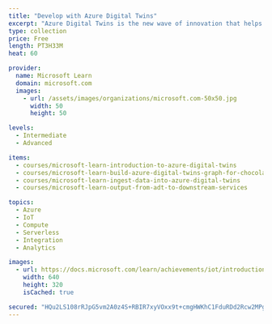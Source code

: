 ```yaml
---
title: "Develop with Azure Digital Twins"
excerpt: "Azure Digital Twins is the new wave of innovation that helps unlock advanced scenarios in IoT and beyond, enabling you to evolve from connected assets to connected environments. It is used to help you create digital replicas (models) of entire environments. These environments could be buildings, factories, farms, energy networks, railways, stadiums, wearables, smart spaces, hospitals, hotels, schools, stores, warehouses, fleet, and more—even entire cities! By completing the learning path you will have good understanding of how to model any environment, and bring digital twins to life in a scalable and secure manner, connect assets such as IoT devices and existing business systems, use a robust event system to build dynamic business logic and data processing, APIs, SDKs, and integrate with Azure data, analytics, and AI, Time Series Insights services using Event Hubs, Event Grids, Azure Functions and visualize the DTDL model using Digital Twin Explorer to help you track the past and then predict the future."
type: collection
price: Free
length: PT3H33M
heat: 60

provider:
  name: Microsoft Learn
  domain: microsoft.com
  images:
    - url: /assets/images/organizations/microsoft.com-50x50.jpg
      width: 50
      height: 50

levels:
  - Intermediate
  - Advanced

items:
  - courses/microsoft-learn-introduction-to-azure-digital-twins
  - courses/microsoft-learn-build-azure-digital-twins-graph-for-chocolate-factory
  - courses/microsoft-learn-ingest-data-into-azure-digital-twins
  - courses/microsoft-learn-output-from-adt-to-downstream-services

topics:
  - Azure
  - IoT
  - Compute
  - Serverless
  - Integration
  - Analytics

images:
  - url: https://docs.microsoft.com/learn/achievements/iot/introduction-to-azure-digital-twins-social.png
    width: 640
    height: 320
    isCached: true

secured: "HQu2LS108rRJpG5vm2A0z4S+RBIR7xyVOxx9t+cmgHWKhC1FduRDd2Rcw2MPgYn14vU8kTozN8cCHAW13ry4+ViYgXnNsVRTKTEo0N8fZOD2J+6YJc4tDNifltTnQVJkID4pjJNA1LBfI0+Be3DnjlQxDxLDxGfIBzKEzraMRlDP3JQuTZD4kDcZ1aZd5tSvC7sEDNOQlzfNbJ48XguO601KvNgQnIzIS2JvVAxmZ3HA1/GgRwpR2EoSpYtRd7lgpkUFInyFbXSe7/iuqCqxRY98b0m6UCEWwnBEoxcJFX8DfEBEd8Me3UQ9RxQh8Cmw7chutaKWk/+HNSzDChhy9VDlkvY8Dhwc7EpGGHwHlak=;je5m36RNaUT9hmC6qNvhKQ=="
---
```


